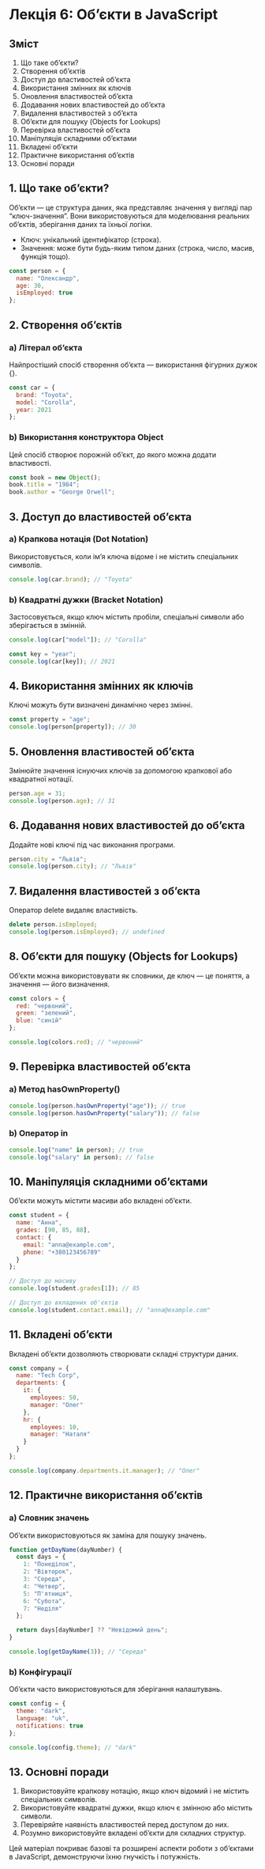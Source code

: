 # Лекція 6: Об’єкти в JavaScript

## Зміст

1. Що таке об’єкти?
2. Створення об’єктів
3. Доступ до властивостей об’єкта
4. Використання змінних як ключів
5. Оновлення властивостей об’єкта
6. Додавання нових властивостей до об’єкта
7. Видалення властивостей з об’єкта
8. Об’єкти для пошуку (Objects for Lookups)
9. Перевірка властивостей об’єкта
10. Маніпуляція складними об’єктами
11. Вкладені об’єкти
12. Практичне використання об’єктів
13. Основні поради

## 1. Що таке об’єкти?

Об’єкти — це структура даних, яка представляє значення у вигляді пар “ключ-значення”. Вони використовуються для моделювання реальних об’єктів, зберігання даних та їхньої логіки.

- Ключ: унікальний ідентифікатор (строка).
- Значення: може бути будь-яким типом даних (строка, число, масив, функція тощо).

```javascript
const person = {
  name: "Олександр",
  age: 30,
  isEmployed: true
};
```

## 2. Створення об’єктів

### a) Літерал об’єкта

Найпростіший спосіб створення об’єкта — використання фігурних дужок {}.

```javascript
const car = {
  brand: "Toyota",
  model: "Corolla",
  year: 2021
};
```

### b) Використання конструктора Object

Цей спосіб створює порожній об’єкт, до якого можна додати властивості.

```javascript
const book = new Object();
book.title = "1984";
book.author = "George Orwell";
```

## 3. Доступ до властивостей об’єкта

### a) Крапкова нотація (Dot Notation)

Використовується, коли ім’я ключа відоме і не містить спеціальних символів.

```javascript
console.log(car.brand); // "Toyota"
```

### b) Квадратні дужки (Bracket Notation)

Застосовується, якщо ключ містить пробіли, спеціальні символи або зберігається в змінній.

```javascript
console.log(car["model"]); // "Corolla"

const key = "year";
console.log(car[key]); // 2021
```

## 4. Використання змінних як ключів

Ключі можуть бути визначені динамічно через змінні.

```javascript
const property = "age";
console.log(person[property]); // 30
```

## 5. Оновлення властивостей об’єкта

Змінюйте значення існуючих ключів за допомогою крапкової або квадратної нотації.

```javascript
person.age = 31;
console.log(person.age); // 31
```

## 6. Додавання нових властивостей до об’єкта

Додайте нові ключі під час виконання програми.

```javascript
person.city = "Львів";
console.log(person.city); // "Львів"
```

## 7. Видалення властивостей з об’єкта

Оператор delete видаляє властивість.

```javascript
delete person.isEmployed;
console.log(person.isEmployed); // undefined
```

## 8. Об’єкти для пошуку (Objects for Lookups)

Об’єкти можна використовувати як словники, де ключ — це поняття, а значення — його визначення.

```javascript
const colors = {
  red: "червоний",
  green: "зелений",
  blue: "синій"
};

console.log(colors.red); // "червоний"
```

## 9. Перевірка властивостей об’єкта

### a) Метод hasOwnProperty()

```javascript
console.log(person.hasOwnProperty("age")); // true
console.log(person.hasOwnProperty("salary")); // false
```

### b) Оператор in

```javascript
console.log("name" in person); // true
console.log("salary" in person); // false
```

## 10. Маніпуляція складними об’єктами

Об’єкти можуть містити масиви або вкладені об’єкти.

```javascript
const student = {
  name: "Анна",
  grades: [90, 85, 88],
  contact: {
    email: "anna@example.com",
    phone: "+380123456789"
  }
};

// Доступ до масиву
console.log(student.grades[1]); // 85

// Доступ до вкладених об'єктів
console.log(student.contact.email); // "anna@example.com"
```

## 11. Вкладені об’єкти

Вкладені об’єкти дозволяють створювати складні структури даних.

```javascript
const company = {
  name: "Tech Corp",
  departments: {
    it: {
      employees: 50,
      manager: "Олег"
    },
    hr: {
      employees: 10,
      manager: "Наталя"
    }
  }
};

console.log(company.departments.it.manager); // "Олег"
```

## 12. Практичне використання об’єктів

### a) Словник значень

Об’єкти використовуються як заміна для пошуку значень.

```javascript
function getDayName(dayNumber) {
  const days = {
    1: "Понеділок",
    2: "Вівторок",
    3: "Середа",
    4: "Четвер",
    5: "П'ятниця",
    6: "Субота",
    7: "Неділя"
  };

  return days[dayNumber] ?? "Невідомий день";
}

console.log(getDayName(3)); // "Середа"
```

### b) Конфігурації

Об’єкти часто використовуються для зберігання налаштувань.

```javascript
const config = {
  theme: "dark",
  language: "uk",
  notifications: true
};

console.log(config.theme); // "dark"
```

## 13. Основні поради

1. Використовуйте крапкову нотацію, якщо ключ відомий і не містить спеціальних символів.
2. Використовуйте квадратні дужки, якщо ключ є змінною або містить символи.
3. Перевіряйте наявність властивостей перед доступом до них.
4. Розумно використовуйте вкладені об’єкти для складних структур.

Цей матеріал покриває базові та розширені аспекти роботи з об’єктами в JavaScript, демонструючи їхню гнучкість і потужність.
